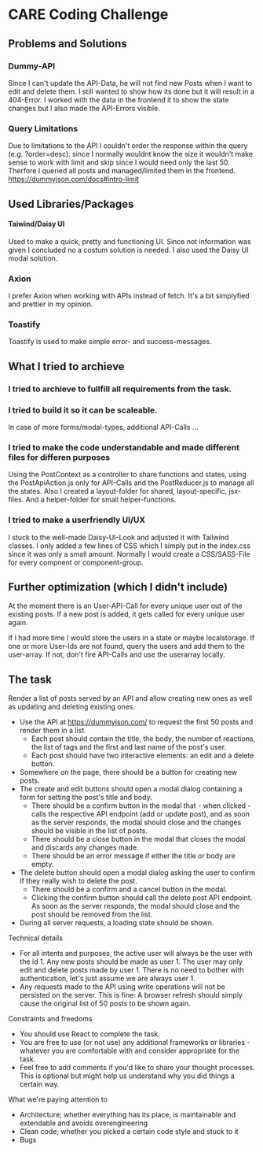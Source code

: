 # CARE Coding Challenge

## Problems and Solutions

### Dummy-API

Since I can't update the API-Data, he will not find new Posts when I want to edit and delete them. I still wanted to show how its done but it will result in a 404-Error. I worked with the data in the frontend it to show the state changes but I also made the API-Errors visible.

### Query Limitations

Due to limitations to the API I couldn't order the response within the query (e.g. ?order=desc). since I normally wouldnt know the size it wouldn't make sense to work with limit and skip since I would need only the last 50. Therfore I queried all posts and managed/limited them in the frontend.
https://dummyjson.com/docs#intro-limit

## Used Libraries/Packages

#### Taiwind/Daisy UI

Used to make a quick, pretty and functioning UI. Since not information was given I concluded no a costum solution is needed. I also used the Daisy UI modal solution.

### Axion

I prefer Axion when working with APIs instead of fetch. It's a bit simplyfied and prettier in my opinion.

### Toastify

Toastify is used to make simple error- and success-messages.

## What I tried to archieve

### I tried to archieve to fullfill all requirements from the task.

### I tried to build it so it can be scaleable.

In case of more forms/modal-types, additional API-Calls ...

### I tried to make the code understandable and made different files for differen purposes

Using the PostContext as a controller to share functions and states, using the PostApiAction.js only for API-Calls and the PostReducer.js to manage all the states.
Also I created a layout-folder for shared, layout-specific, jsx-files.
And a helper-folder for small helper-functions.

### I tried to make a userfriendly UI/UX

I stuck to the well-made Daisy-UI-Look and adjusted it with Tailwind classes.
I only added a few lines of CSS which I simply put in the index.css since it was only a small amount.
Normally I would create a CSS/SASS-File for every compnent or component-group.

## Further optimization (which I didn't include)

At the moment there is an User-API-Call for every unique user out of the existing posts. If a new post is added, it gets called for every unique user again.

If I had more time I would store the users in a state or maybe localstorage.
If one or more User-Ids are not found, query the users and add them to the user-array.
If not, don't fire API-Calls and use the userarray locally.

## The task

Render a list of posts served by an API and allow creating new ones as well as updating and deleting existing ones.

- Use the API at https://dummyjson.com/ to request the first 50 posts and render them in a list.
  - Each post should contain the title, the body, the number of reactions, the list of tags and the first and last name of the post's user.
  - Each post should have two interactive elements: an edit and a delete button.
- Somewhere on the page, there should be a button for creating new posts.
- The create and edit buttons should open a modal dialog containing a form for setting the post's title and body.
  - There should be a confirm button in the modal that - when clicked - calls the respective API endpoint (add or update post), and as soon
    as the server responds, the modal should close and the changes should be visible in the list of posts.
  - There should be a close button in the modal that closes the modal and discards any changes made.
  - There should be an error message if either the title or body are empty.
- The delete button should open a modal dialog asking the user to confirm if they really wish to delete the post.
  - There should be a confirm and a cancel button in the modal.
  - Clicking the confirm button should call the delete post API endpoint. As soon as the server responds, the modal should close and the
    post should be removed from the list.
- During all server requests, a loading state should be shown.

Technical details

- For all intents and purposes, the active user will always be the user with the id 1. Any new posts should be made as user 1. The user may
  only edit and delete posts made by user 1. There is no need to bother with authentication, let's just assume we are always user 1.
- Any requests made to the API using write operations will not be persisted on the server. This is fine: A browser refresh should simply
  cause the original list of 50 posts to be shown again.

Constraints and freedoms

- You should use React to complete the task.
- You are free to use (or not use) any additional frameworks or libraries - whatever you are comfortable with and consider appropriate for
  the task.
- Feel free to add comments if you'd like to share your thought processes. This is optional but might help us understand why you did things
  a certain way.

What we're paying attention to

- Architecture; whether everything has its place, is maintainable and extendable and avoids overengineering
- Clean code; whether you picked a certain code style and stuck to it
- Bugs
